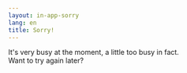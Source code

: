 ```yaml
---
layout: in-app-sorry
lang: en
title: Sorry!
---
```

It's very busy at the moment, a little too busy in fact.<br /> Want to try again later? 
